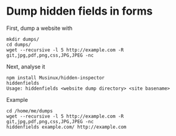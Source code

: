 # Dump hidden fields in forms

First, dump a website with
```
mkdir dumps/
cd dumps/
wget --recursive -l 5 http://example.com -R git,jpg,pdf,png,css,JPG,JPEG -nc
```

Next, analyse it
```
npm install Musinux/hidden-inspector
hiddenfields
Usage: hiddenfields <website dump directory> <site basename>
```

Example
```
cd /home/me/dumps
wget --recursive -l 5 http://example.com -R git,jpg,pdf,png,css,JPG,JPEG -nc
hiddenfields example.com/ http://example.com
```
